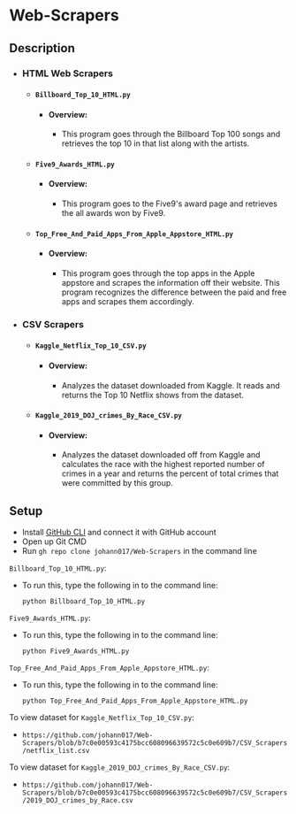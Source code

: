# Web-Scrapers

## Description

- ### HTML Web Scrapers

  - #### `Billboard_Top_10_HTML.py`
    - #### Overview: 
      - This program goes through the Billboard Top 100 songs and retrieves the top 10 in that list along with the artists.

  - #### `Five9_Awards_HTML.py`
    - #### Overview: 
      - This program goes to the Five9's award page and retrieves the all awards won by Five9.
    
  - #### `Top_Free_And_Paid_Apps_From_Apple_Appstore_HTML.py`
    - #### Overview: 
      - This program goes through the top apps in the Apple appstore and scrapes the information off their website. This program recognizes the difference between the paid and free apps and scrapes them accordingly.
    
- ### CSV Scrapers
  - #### `Kaggle_Netflix_Top_10_CSV.py`
    - #### Overview: 
      - Analyzes the dataset downloaded from Kaggle. It reads and returns the Top 10 Netflix shows from the dataset.
 
  - #### `Kaggle_2019_DOJ_crimes_By_Race_CSV.py`
    - #### Overview: 
      - Analyzes the dataset downloaded off from Kaggle and calculates the race with the highest reported number of crimes in a year and returns the percent of total crimes that were committed by this group.

## Setup
- Install [GitHub CLI](https://cli.github.com/) and connect it with GitHub account
- Open up Git CMD
- Run `gh repo clone johann017/Web-Scrapers` in the command line

`Billboard_Top_10_HTML.py`:
- To run this, type the following in to the command line:
  ```
  python Billboard_Top_10_HTML.py
  ```

`Five9_Awards_HTML.py`:
- To run this, type the following in to the command line:
  ```
  python Five9_Awards_HTML.py
  ```

`Top_Free_And_Paid_Apps_From_Apple_Appstore_HTML.py`:
- To run this, type the following in to the command line:
  ```
  python Top_Free_And_Paid_Apps_From_Apple_Appstore_HTML.py
  ```

To view dataset for `Kaggle_Netflix_Top_10_CSV.py`:
- `https://github.com/johann017/Web-Scrapers/blob/b7c0e00593c4175bcc608096639572c5c0e609b7/CSV_Scrapers/netflix_list.csv`

To view dataset for `Kaggle_2019_DOJ_crimes_By_Race_CSV.py`:
- `https://github.com/johann017/Web-Scrapers/blob/b7c0e00593c4175bcc608096639572c5c0e609b7/CSV_Scrapers/2019_DOJ_crimes_by_Race.csv`
